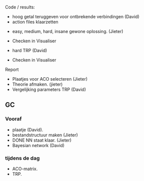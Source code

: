 Code / results:

- hoog getal teruggeven voor ontbrekende verbindingen (David)
- action files klaarzetten
 * easy, medium, hard, insane gewone oplossing. (Jieter)
  - Checken in Visualiser

 * hard TRP (David)
  - Checken in Visualiser

Report
 - Plaatjes voor ACO selecteren (Jieter)
 - Theorie afmaken. (jieter)
 - Vergelijking parameters TRP  (David)

## GC

### Vooraf
 - plaatje (David).
 - bestandstructuur maken (Jieter)
 - DONE NN staat klaar. (Jieter)
 - Bayesian network (David)

### tijdens de dag
 - ACO-matrix.
 - TRP.
